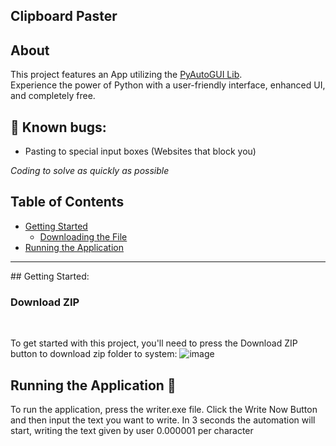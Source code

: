 ## Clipboard Paster

## About

This project features an App utilizing the [PyAutoGUI Lib](https://pypi.org/project/PyAutoGUI/).
<br>
Experience the power of Python with a user-friendly interface, enhanced UI, and completely free.

## 🚧 Known bugs:
- Pasting to special input boxes (Websites that block you)

_Coding to solve as quickly as possible_

 ## Table of Contents  
- [Getting Started](#getting-started)  
  - [Downloading the File](#download-zip)   
- [Running the Application](#running-the-application-rocket)  

<hr>
## Getting Started:

### Download ZIP

<br>

To get started with this project, you'll need to press the Download ZIP button to download zip folder to system:
![image](https://github.com/peme969/Clipboard-Paster/assets/136040410/55cfa37b-ddf7-4af0-8ab0-b072062859ac)

## Running the Application :rocket:
To run the application, press the writer.exe file.
Click the Write Now Button and then input the text you want to write. In 3 seconds the automation will start, writing the text given by user 0.000001 per character

